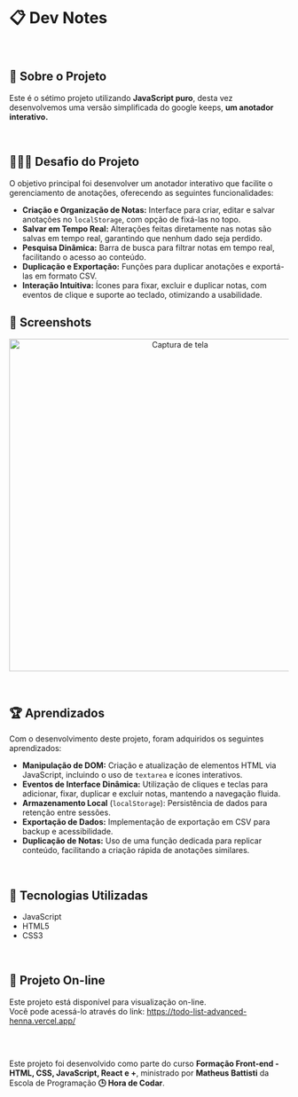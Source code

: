 # 📋 Dev Notes

<br />

<div>
    <h2>🎯 Sobre o Projeto</h2>
    <p>Este é o sétimo projeto utilizando <strong>JavaScript puro</strong>, desta vez desenvolvemos uma versão simplificada do google keeps, <strong>um anotador interativo.</strong></p>
</div>

<br />

## 👨🏾‍💻 Desafio do Projeto
 
<p>O objetivo principal foi desenvolver um anotador interativo que facilite o gerenciamento de anotações, oferecendo as seguintes funcionalidades:</p>
<ul>
  <li><strong>Criação e Organização de Notas:</strong> Interface para criar, editar e salvar anotações no <code>localStorage</code>, com opção de fixá-las no topo.</li>
  <li><strong>Salvar em Tempo Real:</strong> Alterações feitas diretamente nas notas são salvas em tempo real, garantindo que nenhum dado seja perdido.</li>
  <li><strong>Pesquisa Dinâmica:</strong> Barra de busca para filtrar notas em tempo real, facilitando o acesso ao conteúdo.</li>
  <li><strong>Duplicação e Exportação:</strong> Funções para duplicar anotações e exportá-las em formato CSV.</li>
  <li><strong>Interação Intuitiva:</strong> Ícones para fixar, excluir e duplicar notas, com eventos de clique e suporte ao teclado, otimizando a usabilidade.</li>
</ul>


## 📸 Screenshots
<p align="center">
  <img src="./img/screen.png" alt="Captura de tela" width="600" height="auto">
</p>

<br />

## 🏆 Aprendizados 

<p>Com o desenvolvimento deste projeto, foram adquiridos os seguintes aprendizados:</p>
<ul>
  <li><strong>Manipulação de DOM:</strong> Criação e atualização de elementos HTML via JavaScript, incluindo o uso de <code>textarea</code> e ícones interativos.</li>
  <li><strong>Eventos de Interface Dinâmica:</strong> Utilização de cliques e teclas para adicionar, fixar, duplicar e excluir notas, mantendo a navegação fluida.</li>
  <li><strong>Armazenamento Local</strong>  (<code>localStorage</code>): Persistência de dados para retenção entre sessões.</li>
  <li><strong>Exportação de Dados:</strong> Implementação de exportação em CSV para backup e acessibilidade.</li>
  <li><strong>Duplicação de Notas:</strong> Uso de uma função dedicada para replicar conteúdo, facilitando a criação rápida de anotações similares.</li>
</ul>


<br />

## 🚀 Tecnologias Utilizadas

- JavaScript
- HTML5
- CSS3

<br />

## 🔗 Projeto On-line
Este projeto está disponível para visualização on-line. <br />
Você pode acessá-lo através do link: https://todo-list-advanced-henna.vercel.app/

<br />

##

<div>
    Este projeto foi desenvolvido como parte do curso <strong>Formação Front-end - HTML, CSS, JavaScript, React e +</strong>, ministrado por <strong>Matheus Battisti</strong> da Escola de Programação <strong>🕒 Hora de Codar</strong>.
</div>